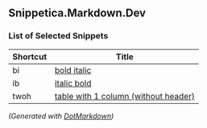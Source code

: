 ## Snippetica\.Markdown\.Dev

### List of Selected Snippets

Shortcut|Title
--------|-----
bi|[bold italic](BoldItalic.snippet)
ib|[italic bold](ItalicBold.snippet)
twoh|[table with 1 column (without header)](TableWithoutHeader.snippet)

*\(Generated with [DotMarkdown](http://github.com/JosefPihrt/DotMarkdown)\)*